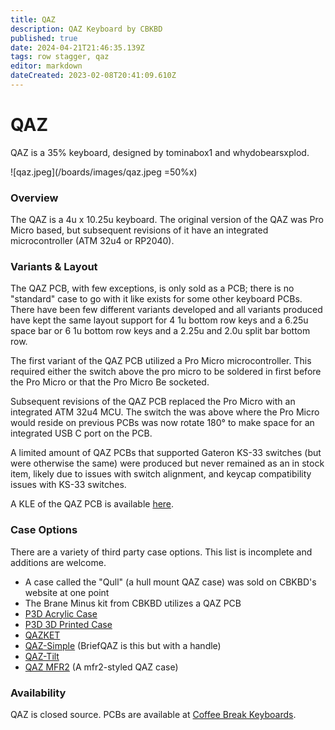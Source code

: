 ```yaml
---
title: QAZ
description: QAZ Keyboard by CBKBD
published: true
date: 2024-04-21T21:46:35.139Z
tags: row stagger, qaz
editor: markdown
dateCreated: 2023-02-08T20:41:09.610Z
---
```


# QAZ

QAZ is a 35% keyboard, designed by tominabox1 and whydobearsxplod.

![qaz.jpeg](/boards/images/qaz.jpeg =50%x)

### Overview

The QAZ is a 4u x 10.25u keyboard. The original version of the QAZ was Pro Micro based, but subsequent revisions of it have an integrated microcontroller (ATM 32u4 or RP2040). 

### Variants & Layout

The QAZ PCB, with few exceptions, is only sold as a PCB; there is no "standard" case to go with it like exists for some other keyboard PCBs. There have been few different variants developed and all variants produced have kept the same layout support for 4 1u bottom row keys and a 6.25u space bar or 6 1u bottom row keys and a 2.25u and 2.0u split bar bottom row. 

The first variant of the QAZ PCB utilized a Pro Micro microcontroller. This required either the switch above the pro micro to be soldered in first before the Pro Micro or that the Pro Micro Be socketed. 

Subsequent revisions of the QAZ PCB replaced the Pro Micro with an integrated ATM 32u4 MCU. The switch the was above where the Pro Micro would reside on previous PCBs was now rotate 180° to make space for an integrated USB C port on the PCB. 

A limited amount of QAZ PCBs that supported Gateron KS-33 switches (but were otherwise the same) were produced but never remained as an in stock item, likely due to issues with switch alignment, and keycap compatibility issues with KS-33 switches.

A KLE of the QAZ PCB is available [here](http://www.keyboard-layout-editor.com/##@@=Q%0A1u&=W&=E&=R&=T&=Y&=U&=I&=O&_w:1.25%3B&=P%0A1.25u%3B&@_w:1.25%3B&=A%0A1.25u&=S&=D&=F&=G&=H&=J&=K&=L&=Enter%0A1u%3B&@_w:1.75%3B&=Z%0A1.75u&=X&=C&=V&=B&=N&=M&=%3C%0A.&_w:1.5%3B&=Shift%0A1.5u%3B&@_c=%23f7baba%3B&=Super%0A1u&=Meta%0A1u&_w:6.25%3B&=%0A6.25u&=Meta%0A1u&=Super%0A1u%3B&@_y:1%3B&=%0A1u&=%0A1u&=%0A1u&_w:2.25%3B&=%0A2.25u&_w:2%3B&=%0A2u&=%0A1u&=%0A1u&=%0A1u).

### Case Options

There are a variety of third party case options. This list is incomplete and additions are welcome.

* A case called the "Qull" (a hull mount QAZ case) was sold on CBKBD's website at one point
* The Brane Minus kit from CBKBD utilizes a QAZ PCB
*   [P3D Acrylic Case](https://p3dstore.com/collections/acrylic-keyboard-cases/products/qaz-acrylic-keyboard-case)
*   [P3D 3D Printed Case](https://p3dstore.com/collections/3d-printed-keyboard-cases/products/qaz-3dp-keyboard-case)
*   [QAZKET](https://crft.bigcartel.com/product/qazket)
*   [QAZ-Simple](https://github.com/dingusxmcgee/QAZ-Simple) (BriefQAZ is this but with a handle)
*   [QAZ-Tilt](https://github.com/dingusxmcgee/QAZ-Tilt)
*   [QAZ MFR2](https://github.com/seirin-blu/QAZ-MFR2) (A mfr2-styled QAZ case)

### Availability

QAZ is closed source. PCBs are available at [Coffee Break Keyboards](https://www.cbkbd.com/product/qaz-keyboard-kit).